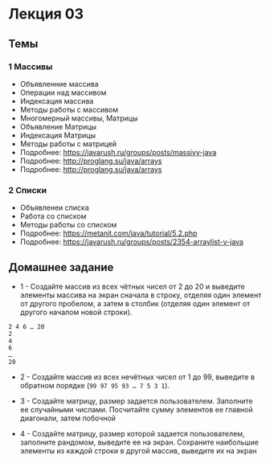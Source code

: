 # Лекция 03

## Темы
 ### 1 Массивы
 - Объявленние массива 
 - Операции над массивом
 - Индексация массива
 - Методы работы с массивом
 - Многомерный массивы, Матрицы
 - Объявление Матрицы
 - Индексация Матрицы
 - Методы работы с матрицей
 - Подробнее: https://javarush.ru/groups/posts/massivy-java
 - Подробнее: http://proglang.su/java/arrays
 - Подробнее: http://proglang.su/java/arrays
 ### 2 Списки
 - Объявленеи списка
 - Работа со списком
 - Методы работы со списком
 - Подробнее: https://metanit.com/java/tutorial/5.2.php
 - Подробнее: https://javarush.ru/groups/posts/2354-arraylist-v-java

## Домашнее задание
- 1 - Создайте массив из всех чётных чисел от 2 до 20 и выведите элементы массива на экран сначала в строку, отделяя один элемент от другого пробелом, а затем в столбик (отделяя один элемент от другого началом новой строки). 
```
2 4 6 … 20
2
4
6
…
20
```
- 2 - Создайте массив из всех нечётных чисел от 1 до 99, выведите в обратном порядке (`99 97 95 93 … 7 5 3 1`).

- 3 - Создайте матрицу, размер задается пользователем. Заполните ее случайными числами. Посчитайте сумму элементов ее главной диагонали, затем побочной

- 4 - Создайте матрицу, размер которой задается пользователем, заполните рандомом, выведите ее на экран. Сохраните наибольшие элементы из каждой строки в другой массив, выведите их на экран
